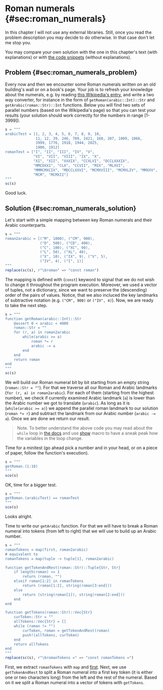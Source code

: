 # Roman numerals {#sec:roman_numerals}

In this chapter I will not use any external libraries. Still, once you read the
problem description you may decide to do otherwise. In that case don't let me
stop you.

You may compare your own solution with the one in this chapter's text (with
explanations) or with [the code
snippets](https://github.com/b-lukaszuk/BS_wJ_eng/tree/main/code_snippets/roman_numerals)
(without explanations).

## Problem {#sec:roman_numerals_problem}

Every now and then we encounter some Roman numerals written on an old building's
wall or on a book's page. Your job is to refresh your knowledge about the
numerals, e.g. by reading [this Wikipedia's
entry](https://en.wikipedia.org/wiki/Roman_numerals), and write a two way
converter, for instance in the form of `getRoman(arabic::Int)::Str` and
`getArabic(roman::Str)::Int` functions. Below you will find two sets of parallel
numbers (based on the Wikipedia's page) so that you can test your results (your
solution should work correctly for the numbers in range [1-3999]).

```jl
s = """
arabicTest = [1, 2, 3, 4, 5, 6, 7, 8, 9, 10,
              11, 12, 39, 246, 789, 2421, 160, 207, 1009, 1066,
              3999, 1776, 1918, 1944, 2025,
			  1900, 1912]
romanTest = ["I", "II", "III", "IV", "V",
             "VI", "VII", "VIII", "IX", "X",
             "XI", "XII", "XXXIX", "CCXLVI", "DCCLXXXIX",
             "MMCDXXI", "CLX", "CCVII", "MIX", "MLXVI",
             "MMMCMXCIX", "MDCCLXXVI", "MCMXVIII", "MCMXLIV", "MMXXV",
             "MCM", "MCMXII"]
"""
sc(s)
```

Good luck.

## Solution {#sec:roman_numerals_solution}

Let's start with a simple mapping between key Roman numerals and their Arabic
counterparts.

```jl
s = """
roman2arabic = [("M", 1000), ("CM", 900),
                ("D", 500), ("CD", 400),
                ("C", 100), ("XC", 90),
                ("L", 50), ("XL", 40),
                ("X", 10), ("IX", 9), ("V", 5),
                ("IV", 4), ("I", 1)]
"""
replace(sc(s), r"\broman" => "const roman")
```

The mapping is defined with (`const`) keyword to signal that we do
not wish to change it throughout the program execution. Moreover, we used a
vector of tuples, not a dictionary, since we want to preserve the (descending)
order of the pairs of values. Notice, that we also incluced the key landmarks
of subtractive notation (e.g. `("CM", 900)` or `("IV", 4)`). Now, we are ready
to take the next step.

```jl
s = """
function getRoman(arabic::Int)::Str
    @assert 0 < arabic < 4000
    roman::Str = ""
    for (r, a) in roman2arabic
        while(arabic >= a)
            roman *= r
            arabic -= a
        end
    end
    return roman
end
"""
sc(s)
```

We will build our Roman numeral bit by bit starting from an empty string
(`roman::Str = ""`). For that we traverse all our Roman and Arabic landmarks
(`for (r, a) in roman2arabic`). For each of them (starting from the highest number),
we check if currently examined Arabic landmark (`a`) is lower than the Arabic
number we got to translate (`arabic`). As long as it is (`while(arabic >= a)`)
we append the parallel roman landmark to our solution (`roman *= r`) and subtract
the landmark from our Arabic number (`arabic -= a`). Once we are done we return
our result.

> Note. To better understand the above code you may read about the `while` loop
> in [the docs](https://docs.julialang.org/en/v1/base/base/#while) and use
> [show](https://docs.julialang.org/en/v1/base/base/#Base.@show) macro to have
> a sneak peak how the variables in the loop change.

Time for a minitest (go ahead pick a number and in your head, or on a piece of
paper, follow the function's execution).

```jl
s = """
getRoman.(1:10)
"""
sco(s)
```

OK, time for a bigger test.

```jl
s = """
getRoman.(arabicTest) == romanTest
"""
sco(s)
```

Looks alright.

Time to write our `getArabic` function. For that we will have to break a Roman
numeral into tokens (from left to right) that we will use to build up an Arabic
number.

```jl
s = """
romanTokens = map(first, roman2arabic)
# equivalent to
romanTokens = map(tuple -> tuple[1], roman2arabic)

function getTokenAndRest(roman::Str)::Tuple{Str, Str}
    if length(roman) <= 1
        return (roman, "")
    elseif roman[1:2] in romanTokens
        return (roman[1:2], string(roman[3:end]))
    else
        return (string(roman[1]), string(roman[2:end]))
    end
end

function getTokens(roman::Str)::Vec{Str}
    curToken::Str = ""
    allTokens::Vec{Str} = []
    while (roman != "")
        curToken, roman = getTokenAndRest(roman)
        push!(allTokens, curToken)
    end
    return allTokens
end
"""
replace(sc(s), r"\bromanTokens =" => "const romanTokens =")
```

First, we extract `romanTokens` with `map` and
[first](https://docs.julialang.org/en/v1/base/collections/#Base.first). Next,
we use `getTokenAndRest` to split a Roman numeral into a first key token (it is
either one or two characters long) from the left and the rest of the
numeral. Based on it we split a Roman numeral into a vector of tokens with
`getTokens`.

